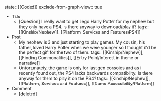 state:: [[Coded]]
exclude-from-graph-view:: true

- Title
  - [Question] I really want to get Lego Harry Potter for my nephew but they only have a PS4. Is there anyway to download/play it?
    tags:: [[Kinship/Nephew]], [[Platform, Services and Features/PS4]]
- Post
  - My nephew is 3 and just starting to play games. My cousin, his father, loved Harry Potter when we were younger so I thought it'd be the perfect gift for the two of them.
    tags:: [[Kinship/Nephew]], [[Finding Commonalities]], [[Entry Point/Interest in theme or narrative]]
  - Unfortunately, the game is only for last gen consoles and as I recently found out, the PS4 lacks backwards compatibility. Is there anyway for them to play it on the PS4?
    tags:: [[Kinship/Nephew]], [[Platform, Services and Features]], [[Game Accessibility/Platform]]
- Comment
  - [deleted]
